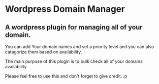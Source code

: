 # Wordpress Domain Manager
## A wordpress plugin for managing all of your domain.

 You can add Your domain names and set a priority level and you can also catagorize them based on availability. 
 
 The main purpose of this plugin is to bulk check all of your domains availability.

Please feel free to use this and don't forget to give credit. :p